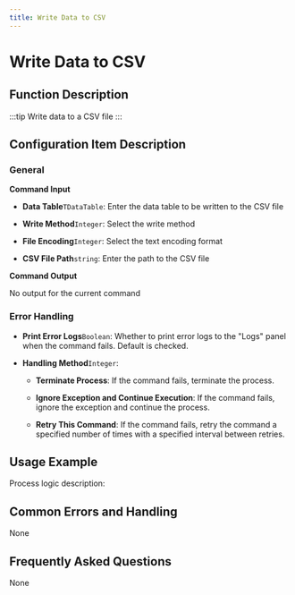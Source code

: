 ```yaml
---
title: Write Data to CSV
---
```


# Write Data to CSV

## Function Description

:::tip 
Write data to a CSV file
:::

## Configuration Item Description

### General

**Command Input**

- **Data Table**`TDataTable`: Enter the data table to be written to the CSV file

- **Write Method**`Integer`: Select the write method

- **File Encoding**`Integer`: Select the text encoding format

- **CSV File Path**`string`: Enter the path to the CSV file


**Command Output**

No output for the current command


### Error Handling

- **Print Error Logs**`Boolean`: Whether to print error logs to the "Logs" panel when the command fails. Default is checked. 

- **Handling Method**`Integer`:

    - **Terminate Process**: If the command fails, terminate the process.

    - **Ignore Exception and Continue Execution**: If the command fails, ignore the exception and continue the process.

    - **Retry This Command**: If the command fails, retry the command a specified number of times with a specified interval between retries.

## Usage Example

Process logic description:

## Common Errors and Handling

None

## Frequently Asked Questions

None

